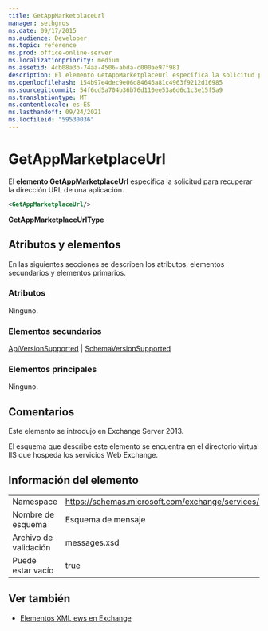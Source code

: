 ```yaml
---
title: GetAppMarketplaceUrl
manager: sethgros
ms.date: 09/17/2015
ms.audience: Developer
ms.topic: reference
ms.prod: office-online-server
ms.localizationpriority: medium
ms.assetid: 4cb08a3b-74aa-4506-abda-c000ae97f981
description: El elemento GetAppMarketplaceUrl especifica la solicitud para recuperar la dirección URL de una aplicación.
ms.openlocfilehash: 154b97e4dec9e06d84646a81c4963f9212d16985
ms.sourcegitcommit: 54f6cd5a704b36b76d110ee53a6d6c1c3e15f5a9
ms.translationtype: MT
ms.contentlocale: es-ES
ms.lasthandoff: 09/24/2021
ms.locfileid: "59530036"
---
```

# <a name="getappmarketplaceurl"></a>GetAppMarketplaceUrl

El **elemento GetAppMarketplaceUrl** especifica la solicitud para recuperar la dirección URL de una aplicación. 
  
```XML
<GetAppMarketplaceUrl/>
```

 **GetAppMarketplaceUrlType**
## <a name="attributes-and-elements"></a>Atributos y elementos

En las siguientes secciones se describen los atributos, elementos secundarios y elementos primarios.
  
### <a name="attributes"></a>Atributos

Ninguno.
  
### <a name="child-elements"></a>Elementos secundarios

[ApiVersionSupported](apiversionsupported.md)  |  [SchemaVersionSupported](schemaversionsupported.md)
  
### <a name="parent-elements"></a>Elementos principales

Ninguno.
  
## <a name="remarks"></a>Comentarios

Este elemento se introdujo en Exchange Server 2013.
  
El esquema que describe este elemento se encuentra en el directorio virtual IIS que hospeda los servicios Web Exchange.
  
## <a name="element-information"></a>Información del elemento

|||
|:-----|:-----|
|Namespace  <br/> |https://schemas.microsoft.com/exchange/services/2006/messages  <br/> |
|Nombre de esquema  <br/> |Esquema de mensaje  <br/> |
|Archivo de validación  <br/> |messages.xsd  <br/> |
|Puede estar vacío  <br/> |true  <br/> |
   
## <a name="see-also"></a>Ver también



- [Elementos XML ews en Exchange](ews-xml-elements-in-exchange.md)

